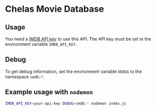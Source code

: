 # Chelas Movie Database

## Usage
You need a [IMDB API key](https://imdb-api.com) to use this API.
The API key must be set in the environment variable `IMDB_API_KEY`.

## Debug
To get debug information, set the environment variable `DEBUG` to the namespace `cmdb:*`.

## Example usage with `nodemon`
```bash
IMDB_API_KEY=your-api-key DEBUG=cmdb:* nodemon index.js
```
